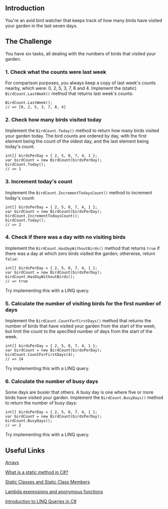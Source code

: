 ## Introduction

You're an avid bird watcher that keeps track of how many birds have visited your garden in the last seven days.

## The Challenge

You have six tasks, all dealing with the numbers of birds that visited your garden. 

### 1. Check what the counts were last week

For comparison purposes, you always keep a copy of last week's counts nearby, which were: 0, 2, 5, 3, 7, 8 and 4. Implement the (static) `BirdCount.LastWeek()` method that returns last week's counts:

```
BirdCount.LastWeek();
// => [0, 2, 5, 3, 7, 8, 4]
```

### 2. Check how many birds visited today
 
Implement the `BirdCount.Today()` method to return how many birds visited your garden today. The bird counts are ordered by day, with the first element being the count of the oldest day, and the last element being today's count.

```
int[] birdsPerDay = { 2, 5, 0, 7, 4, 1 };
var birdCount = new BirdCount(birdsPerDay);
birdCount.Today();
// => 1
```

### 3. Increment today's count

Implement the `BirdCount.IncrementTodaysCount()` method to increment today's count:

```
int[] birdsPerDay = { 2, 5, 0, 7, 4, 1 };
var birdCount = new BirdCount(birdsPerDay);
birdCount.IncrementTodaysCount();
birdCount.Today();
// => 2
```

### 4. Check if there was a day with no visiting birds

Implement the `BirdCount.HasDayWithoutBirds()` method that returns `true` if there was a day at which zero birds visited the garden; otherwise, return `false`:

```
int[] birdsPerDay = { 2, 5, 0, 7, 4, 1 };
var birdCount = new BirdCount(birdsPerDay);
birdCount.HasDayWithoutBirds();
// => true
```

Try implementing this with a LINQ query.

### 5. Calculate the number of visiting birds for the first number of days

Implement the `BirdCount.CountForFirstDays()` method that returns the number of birds that have visited your garden from the start of the week, but limit the count to the specified number of days from the start of the week.

```
int[] birdsPerDay = { 2, 5, 0, 7, 4, 1 };
var birdCount = new BirdCount(birdsPerDay);
birdCount.CountForFirstDays(4);
// => 14
```

Try implementing this with a LINQ query.

### 6. Calculate the number of busy days

Some days are busier that others. A busy day is one where five or more birds have visited your garden. Implement the `BirdCount.BusyDays()` method to return the number of busy days:

```
int[] birdsPerDay = { 2, 5, 0, 7, 4, 1 };
var birdCount = new BirdCount(birdsPerDay);
birdCount.BusyDays();
// => 2
```

Try implementing this with a LINQ query.

## Useful Links

[Arrays](https://learn.microsoft.com/en-us/dotnet/csharp/language-reference/builtin-types/arrays)

[What is a static method in C#?](https://stackoverflow.com/questions/4124102/whats-a-static-method-in-c)

[Static Classes and Static Class Members](https://learn.microsoft.com/en-us/dotnet/csharp/programming-guide/classes-and-structs/static-classes-and-static-class-members)

[Lambda expressions and anonymous functions](https://learn.microsoft.com/en-us/dotnet/csharp/language-reference/operators/lambda-expressions)

[Introduction to LINQ Queries in C#](https://learn.microsoft.com/en-us/dotnet/csharp/linq/get-started/introduction-to-linq-queries)